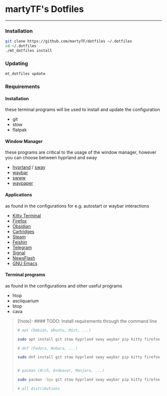 # martyTF's Dotfiles

---

### Installation

``` sh
git clone https://github.com/martyTF/dotfiles ~/.dotfiles
cd ~/.dotfiles
./mt_dotfiles install 
```

### Updating

``` sh
mt_dotfiles update
```

### Requirements

#### Installation
these terminal programs will be used to install and update the configuration

- git
- stow
- flatpak

#### Window Manager
these programs are critical to the usage of the window manager, however you can choose between hyprland and sway

- [hyprland](https://hyprland.org/) / [sway](https://swaywm.org/)
- [waybar](https://github.com/Alexays/Waybar)
- [swww](https://github.com/LGFae/swww)
- [waypaper](https://github.com/anufrievroman/waypaper)

#### Applications
as found in the configurations for e.g. autostart or waybar interactions

- [Kitty Terminal](https://sw.kovidgoyal.net/kitty/)
- [Firefox](https://www.mozilla.org//firefox/)
- [Obsidian](http://obsidian.md)
- [Cartridges](https://apps.gnome.org/en-GB/Cartridges/)
- [Steam](https://steampowered.com)
- [Feishin](https://github.com/jeffvli/feishin)
- [Telegram](https://flathub.org/apps/org.telegram.desktop)
- [Signal](https://flathub.org/apps/org.signal.Signal)
- [NewsFlash](https://flathub.org/apps/io.gitlab.news_flash.NewsFlash)
- [GNU Emacs](https://www.gnu.org/software/emacs/)

#### Terminal programs
as found in the configurations and other useful programs

- htop
- asciiquarium
- btop
- cava

> [!note]- #### TODO: Install requirements through the command line
>
> ``` sh
> # apt (Debian, Ubuntu, Mint, ...)
> 
> sudo apt install git stow hyprland sway waybar pip kitty firefox steam emacs htop btop cava flatpak
> 
> # dnf (Fedora, Nobara, ...)
> 
> sudo dnf install git stow hyprland sway waybar pip kitty firefox steam emacs htop btop cava flatpak
> 
> 
> # pacman (Arch, Endeavor, Manjaro, ...)
> 
> sudo pacman -Syu git stow hyprland sway waybar pip kitty firefox steam emacs htop btop cava asciiquarium-git flatpak 
> 
> ```
> 
> ``` sh
> # all distributions
> 
> 
> ```

